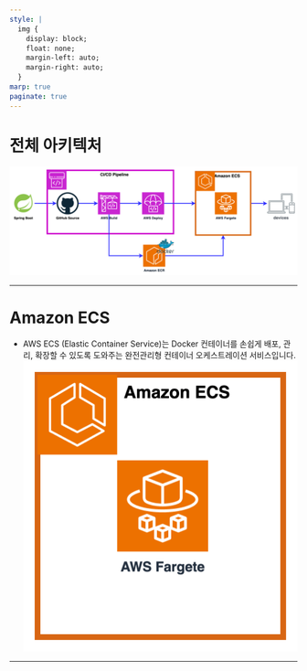 ```yaml
---
style: |
  img {
    display: block;
    float: none;
    margin-left: auto;
    margin-right: auto;
  }
marp: true
paginate: true
---
```

# 전체 아키텍처
![alt text](image.png)

---
# Amazon ECS
- AWS ECS (Elastic Container Service)는 Docker 컨테이너를 손쉽게 배포, 관리, 확장할 수 있도록 도와주는 완전관리형 컨테이너 오케스트레이션 서비스입니다.
![bg right w:300](image-50.png)

---


